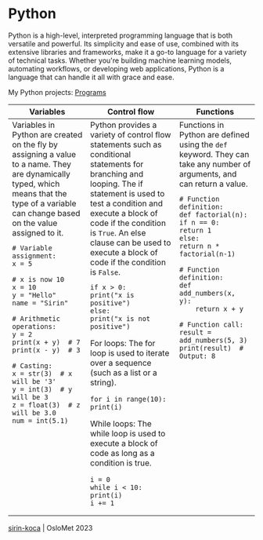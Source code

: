 # Python
Python is a high-level, interpreted programming language that is both versatile and powerful. Its simplicity and ease of use, combined with its extensive libraries and frameworks, make it a go-to language for a variety of technical tasks. Whether you're building machine learning models, automating workflows, or developing web applications, Python is a language that can handle it all with grace and ease.

My Python projects: [Programs](https://github.com/sirin-koca/Python_Fundamentals/tree/master/programs)

<table> 
<thead>
<tr>
<th>Variables</th>
<th>Control flow</th>
<th>Functions</th>
</tr>
</thead>
<tbody>
<tr>
<td td valign="top"> Variables in Python are created on the fly by assigning a value to a name. They are dynamically typed, which means that the type of a variable can change based on the value assigned to it.


```
# Variable assignment:
x = 5

# x is now 10
x = 10      
y = "Hello" 
name = "Sirin"

# Arithmetic operations:
y = 2
print(x + y)  # 7
print(x - y)  # 3

# Casting:
x = str(3)  # x will be '3'
y = int(3)  # y will be 3
z = float(3)  # z will be 3.0
num = int(5.1)
```

</td>
<td td valign="top"> Python provides a variety of control flow statements such as conditional statements for branching and looping. The if statement is used to test a condition and execute a block of code if the condition is <code/>True</code>. An else clause can be used to execute a block of code if the condition is <code>False</code>.   


```
if x > 0:
print("x is positive")
else:
print("x is not positive")    
```

For loops: 
The for loop is used to iterate over a sequence (such as a list or a string).

```
for i in range(10):
print(i)  
```

While loops: 
The while loop is used to execute a block of code as long as a condition is true.

```
i = 0
while i < 10:
print(i)
i += 1
```

</td>
<td td valign="top"> Functions in Python are defined using the <code>def</code> keyword. They can take any number of arguments, and can return a value.  


```
# Function definition:
def factorial(n):
if n == 0:
return 1
else:
return n * factorial(n-1)

# Function definition:
def add_numbers(x, y):
    return x + y

# Function call:
result = add_numbers(5, 3)
print(result)  # Output: 8
``` 

</td>
</tr>        
</tbody>
</table>

[sirin-koca](https://github.com/sirin-koca) | OsloMet 2023
